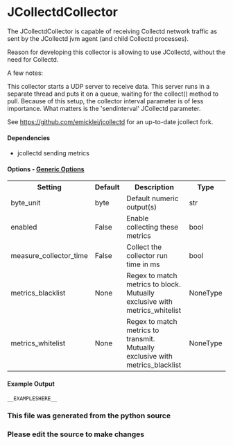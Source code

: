 JCollectdCollector
=====

The JCollectdCollector is capable of receiving Collectd network traffic
as sent by the JCollectd jvm agent (and child Collectd processes).

Reason for developing this collector is allowing to use JCollectd, without
the need for Collectd.

A few notes:

This collector starts a UDP server to receive data. This server runs in
a separate thread and puts it on a queue, waiting for the collect() method
to pull. Because of this setup, the collector interval parameter is of
less importance. What matters is the 'sendinterval' JCollectd parameter.

See https://github.com/emicklei/jcollectd for an up-to-date jcollect fork.

#### Dependencies

 * jcollectd sending metrics


#### Options - [Generic Options](Configuration)

<table><tr><th>Setting</th><th>Default</th><th>Description</th><th>Type</th></tr>
<tr><td>byte_unit</td><td>byte</td><td>Default numeric output(s)</td><td>str</td></tr>
<tr><td>enabled</td><td>False</td><td>Enable collecting these metrics</td><td>bool</td></tr>
<tr><td>measure_collector_time</td><td>False</td><td>Collect the collector run time in ms</td><td>bool</td></tr>
<tr><td>metrics_blacklist</td><td>None</td><td>Regex to match metrics to block. Mutually exclusive with metrics_whitelist</td><td>NoneType</td></tr>
<tr><td>metrics_whitelist</td><td>None</td><td>Regex to match metrics to transmit. Mutually exclusive with metrics_blacklist</td><td>NoneType</td></tr>
</table>

#### Example Output

```
__EXAMPLESHERE__
```

### This file was generated from the python source
### Please edit the source to make changes

